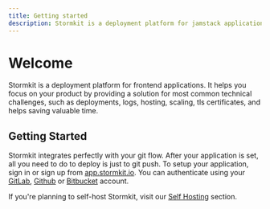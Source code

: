 ```yaml
---
title: Getting started
description: Stormkit is a deployment platform for jamstack applications. It helps you focus on your product by providing a solution for most common technical challenges, such as deployments, logs, hosting, scaling tls certificates, and helps saving valuable time.
---
```


# Welcome

<section>
Stormkit is a deployment platform for frontend applications. It helps you focus on your product by providing a solution for most common technical challenges, such as deployments, logs, hosting, scaling, tls certificates, and helps saving valuable time.
</section>

## Getting Started

<section>
Stormkit integrates perfectly with your git flow. After your application is set, all you need to do to deploy is just to git push. To setup your application, sign in or sign up from <a href="https://app.stormkit.io" target="_blank" rel="noopener noreferrer">app.stormkit.io</a>. You can authenticate using your <a href="https://gitlab.com" target="_blank" rel="noopener noreferrer">GitLab</a>, <a href="https://github.com" target="_blank" rel="noopener noreferrer">Github</a> or <a href="https://bitbucket.org/product" target="_blank" rel="noopener noreferrer">Bitbucket</a> account.
</section>

<section>

If you're planning to self-host Stormkit, visit our [Self Hosting]("/docs/welcome/self-hosting") section.

</section>
